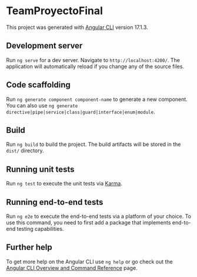 # TeamProyectoFinal

This project was generated with [Angular CLI](https://github.com/angular/angular-cli) version 17.1.3.

## Development server

Run `ng serve` for a dev server. Navigate to `http://localhost:4200/`. The application will automatically reload if you change any of the source files.

## Code scaffolding

Run `ng generate component component-name` to generate a new component. You can also use `ng generate directive|pipe|service|class|guard|interface|enum|module`.

## Build

Run `ng build` to build the project. The build artifacts will be stored in the `dist/` directory.

## Running unit tests

Run `ng test` to execute the unit tests via [Karma](https://karma-runner.github.io).

## Running end-to-end tests

Run `ng e2e` to execute the end-to-end tests via a platform of your choice. To use this command, you need to first add a package that implements end-to-end testing capabilities.

## Further help

To get more help on the Angular CLI use `ng help` or go check out the [Angular CLI Overview and Command Reference](https://angular.io/cli) page.

<!-- SIEMPRE HACER  NPM I BACKEND AND FRONTEND
Prueba Tu Aplicación

Abre un navegador web y navega a http://localhost:8080 para verificar que tu aplicación se carga correctamente y que todas las funcionalidades localmente

al desplegar en heroku 
"start": "npx http-server dist/protectora -p $PORT",

al probar localmente pones un valor al port
"start": "npx http-server dist/protectora -p 8080",
ng serve
